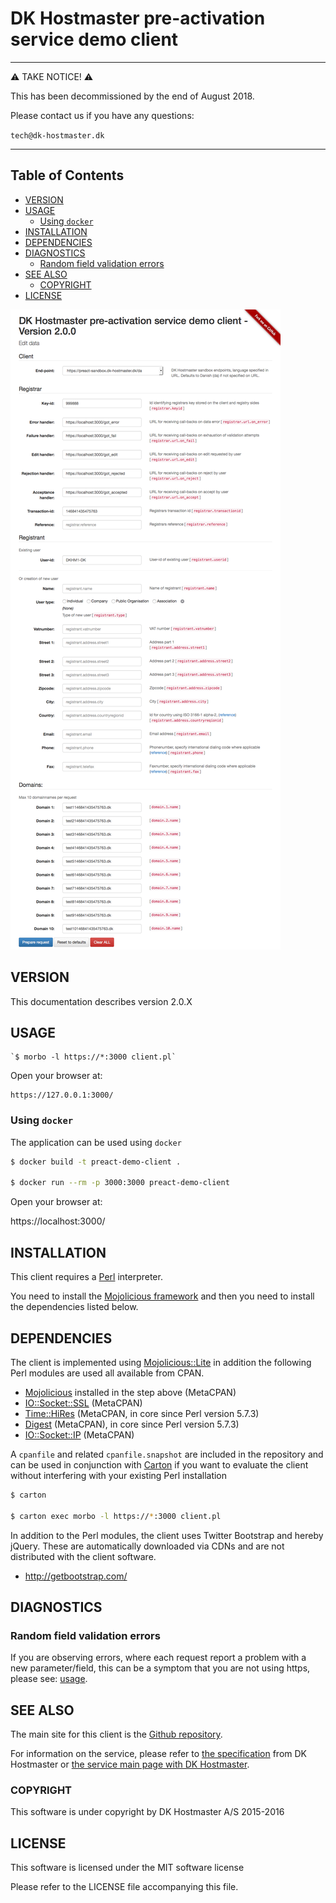 # DK Hostmaster pre-activation service demo client

---

:warning:  TAKE NOTICE!  :warning:

This has been decommissioned by the end of August 2018.

Please contact us if you have any questions:

`tech@dk-hostmaster.dk`

---

## Table of Contents

<!-- MarkdownTOC bracket=round levels="1,2,3,4,5" indent="  " -->

- [VERSION](#version)
- [USAGE](#usage)
  - [Using `docker`](#using-docker)
- [INSTALLATION](#installation)
- [DEPENDENCIES](#dependencies)
- [DIAGNOSTICS](#diagnostics)
  - [Random field validation errors](#random-field-validation-errors)
- [SEE ALSO](#see-also)
  - [COPYRIGHT](#copyright)
- [LICENSE](#license)

<!-- /MarkdownTOC -->

![screenshot](images/screenshot.png)

<a id="version"></a>
## VERSION

This documentation describes version 2.0.X

<a id="usage"></a>
## USAGE

    `$ morbo -l https://*:3000 client.pl`

Open your browser at:

    https://127.0.0.1:3000/

<a id="using-docker"></a>
### Using `docker`

The application can be used using `docker`

```bash
$ docker build -t preact-demo-client .

$ docker run --rm -p 3000:3000 preact-demo-client
```

Open your browser at:

https://localhost:3000/

<a id="installation"></a>
## INSTALLATION

This client requires a [Perl](http://en.wikipedia.org/wiki/Perl) interpreter.

You need to install the [Mojolicious framework](http://mojolicio.us/) and then you need to install the dependencies listed below.

<a id="dependencies"></a>
## DEPENDENCIES

The client is implemented using [Mojolicious::Lite](https://metacpan.org/pod/Mojolicious::Lite) in addition the following Perl modules are used all available from CPAN.

- [Mojolicious](https://metacpan.org/pod/Mojolicious) installed in the step above (MetaCPAN)
- [IO::Socket::SSL](https://metacpan.org/pod/IO::Socket::SSL) (MetaCPAN)
- [Time::HiRes](https://metacpan.org/pod/Time::HiRes) (MetaCPAN, in core since Perl version 5.7.3)
- [Digest](https://metacpan.org/pod/Digest) (MetaCPAN), in core since Perl version 5.7.3)
- [IO::Socket::IP](https://metacpan.org/pod/IO::Socket::IP) (MetaCPAN)

A `cpanfile` and related `cpanfile.snapshot` are included in the repository and can be used in conjunction with [Carton](https://metacpan.org/pod/Carton) if you want to evaluate the client without interfering with your existing Perl installation

```bash
$ carton

$ carton exec morbo -l https://*:3000 client.pl
```

In addition to the Perl modules, the client uses Twitter Bootstrap and hereby jQuery. These are automatically downloaded via CDNs and are not distributed with the client software.

- http://getbootstrap.com/

<a id="diagnostics"></a>
## DIAGNOSTICS

<a id="random-field-validation-errors"></a>
### Random field validation errors

If you are observing errors, where each request report a problem with a new parameter/field, this can be a symptom that you are not using https, please see: [usage](#usage).

<a id="see-also"></a>
## SEE ALSO

The main site for this client is the [Github repository](https://github.com/DK-Hostmaster/preact-demo-client-mojolicious).

For information on the service, please refer to [the specification](https://github.com/DK-Hostmaster/preactivation-service-specification) from DK Hostmaster or [the service main page with DK Hostmaster](https://www.dk-hostmaster.dk/en/pre-activation).

<a id="copyright"></a>
### COPYRIGHT

This software is under copyright by DK Hostmaster A/S 2015-2016

<a id="license"></a>
## LICENSE

This software is licensed under the MIT software license

Please refer to the LICENSE file accompanying this file.
